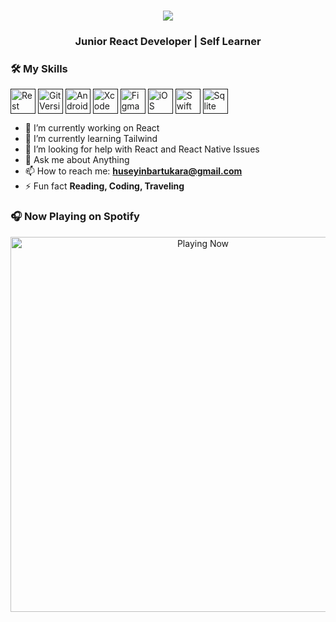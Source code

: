 <h1 align="center">
  <a href="https://github.com/huseyinbartukara">
    <img src="https://readme-typing-svg.herokuapp.com/?color=0194DD&size=36&center=true&multiline=true&width=700&height=100&lines=Hi%20%F0%9F%91%8B,+I%27m+Bartu;React+Developer+(23y)+from+Denizli">
  </a>
</h1>
<h3 align="center">  Junior React Developer | Self Learner</h3>

### 🛠 My Skills


<a href="" target="blank"><img align="center" src="https://user-images.githubusercontent.com/25181517/192107858-fe19f043-c502-4009-8c47-476fc89718ad.png" alt="Rest API" height="40" width="40" /></a>
<a href="" target="blank"><img align="center" src="https://user-images.githubusercontent.com/25181517/192108372-f71d70ac-7ae6-4c0d-8395-51d8870c2ef0.png" alt="Git Version Control" height="40" width="40" /></a>
<a href="" target="blank"><img align="center" src="https://user-images.githubusercontent.com/25181517/192108895-20dc3343-43e3-4a54-a90e-13a4abbc57b9.png" alt="Android Studio" height="40" width="40" /></a>
<a href="" target="blank"><img align="center" src="https://user-images.githubusercontent.com/25181517/186711578-bf30cb30-40b7-4b45-95a5-bdf837c372e7.png" alt="Xcode" height="40" width="40" /></a>
<a href="" target="blank"><img align="center" src="https://user-images.githubusercontent.com/25181517/189715289-df3ee512-6eca-463f-a0f4-c10d94a06b2f.png" alt="Figma" height="40" width="40" /></a>
<a href="" target="blank"><img align="center" src="https://user-images.githubusercontent.com/25181517/121406611-a8246b80-c95e-11eb-9b11-b771486377f6.png" alt="iOS" height="40" width="40" /></a>
<a href="" target="blank"><img align="center" src="https://user-images.githubusercontent.com/25181517/121406389-6267a300-c95e-11eb-8d67-f1e22afe8aea.png" alt="Swift" height="40" width="40" /></a>
<a href="" target="blank"><img align="center" src="https://github.com/marwin1991/profile-technology-icons/assets/136815194/82df4543-236b-4e45-9604-5434e3faab17" alt="Sqlite" height="40" width="40" /></a>


- 🔭 I’m currently working on React
- 🌱 I’m currently learning Tailwind 
- 🤔 I’m looking for help with React and React Native Issues
- 💬 Ask me about Anything
- 📫 How to reach me: **huseyinbartukara@gmail.com**
- ⚡ Fun fact **Reading, Coding, Traveling**


### 🎧 Now Playing on Spotify

[<p align="center"> <img src="https://spotify-readme-stat.vercel.app/api/run-spotify-status.py" alt="Playing Now" width="600" /></p>](https://open.spotify.com/user/samu9wingsif5o21e1i7vosyv)


